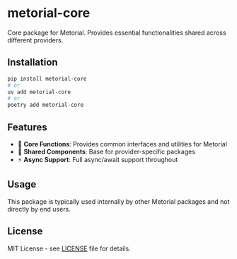 # metorial-core

Core package for Metorial. Provides essential functionalities shared across different providers.

## Installation

```bash
pip install metorial-core
# or
uv add metorial-core
# or
poetry add metorial-core
```

## Features

- 🔧 **Core Functions**: Provides common interfaces and utilities for Metorial
- 🔨 **Shared Components**: Base for provider-specific packages
- ⚡ **Async Support**: Full async/await support throughout

## Usage

This package is typically used internally by other Metorial packages and not directly by end users.

## License

MIT License - see [LICENSE](../../LICENSE) file for details.
